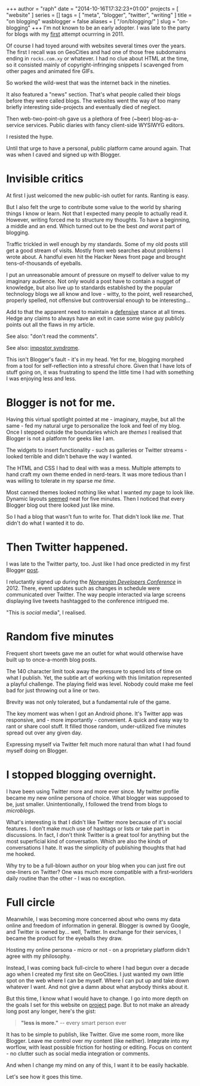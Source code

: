 +++
author = "raph"
date = "2014-10-16T17:32:23+01:00"
projects = [ "website" ]
series = []
tags = [ "meta", "blogger", "twitter", "writing" ]
title = "on blogging"
wasblogger = false
aliases = [ "/on/blogging/" ]
slug = "on-blogging"
+++
I'm not known to be an early adopter. I was late to the party for blogs with my [first](/blog/2011/02/just-do-it/) attempt ocurrring in 2011.

Of course I had toyed around with websites several times over the years. The first I recall was on GeoCities and had one of those free subdomains ending in `rocks.com.xy` or whatever. I had no clue about HTML at the time, so it consisted mainly of copyright-infringing snippets I scavenged from other pages and animated fire GIFs.

So worked the wild-west that was the internet back in the nineties.

It also featured a "news" section. That's what people called their blogs before they were called blogs. The websites went the way of too many briefly interesting side-projects and eventually died of neglect.

Then web-two-point-oh gave us a plethora of free (~beer) blog-as-a-service services. Public diaries with fancy client-side WYSIWYG editors.

I resisted the hype.

Until that urge to have a personal, public platform came around again. That was when I caved and signed up with Blogger.

# Invisible critics
At first I just welcomed the new public-ish outlet for rants. Ranting is easy.

But I also felt the urge to contribute some value to the world by sharing things I know or learn. Not that I expected many people to actually read it. However, writing forced me to structure my thoughts. To have a beginning, a middle and an end. Which turned out to be the best *and worst* part of blogging.

Traffic trickled in well enough by my standards. Some of my old posts still get a good stream of visits. Mostly from web searches about problems I wrote about. A handful even hit the Hacker News front page and brought tens-of-thousands of eyeballs.

I put an unreasonable amount of pressure on myself to deliver value to my imaginary audience. Not only would a post have to contain a nugget of knowledge, but also live up to standards established by the popular technology blogs we all know and love - witty, to the point, well researched, properly spelled, not offensive but controversial enough to be interesting...

Add to that the apparent need to maintain a [defensive](http://pchiusano.github.io/2014-10-11/defensive-writing) stance at all times. Hedge any claims to always have an exit in case some wise guy publicly points out all the flaws in my article.

See also: "don't read the comments".

See also: [impostor syndrome](https://en.wikipedia.org/wiki/Impostor_syndrome).

This isn't Blogger's fault - it's in my head. Yet for me, blogging morphed from a tool for self-reflection into a stressful chore. Given that I have lots of stuff going on, it was frustrating to spend the little time I had with something I was enjoying less and less.

# Blogger is not for me.
Having this virtual spotlight pointed at me - imaginary, maybe, but all the same - fed my natural urge to personalize the look and feel of my blog. Once I stepped outside the boundaries which are *themes* I realised that Blogger is not a platform for geeks like I am.

The widgets to insert functionality - such as galleries or Twitter streams - looked terrible and didn't behave the way I wanted.

The HTML and CSS I had to deal with was a mess. Multiple attempts to hand craft my own theme ended in nerd-tears. It was more tedious than I was willing to tolerate in my sparse *me time*.

Most canned themes looked nothing like what I wanted *my* page to look like. Dynamic layouts [seemed](/blog/2012/05/The-blog-gets-some-love/) neat for five minutes. Then I noticed that every Blogger blog out there looked just like mine.

So I had a blog that wasn't fun to write for. That didn't look like *me*. That didn't do what I wanted it to do.

# Then Twitter happened.
I was late to the Twitter party, too. Just like I had once predicted in my first Blogger [post](/blog/2011/02/just-do-it/).

I reluctantly signed up during the [*Norwegian Developers Conference*](http://www.ndcoslo.com/) in 2012. There, event updates such as changes in schedule were communicated over Twitter. The way people interacted via large screens displaying live tweets hashtagged to the conference intrigued me.

"This is *social* media", I realised.

# Random five minutes
Frequent short tweets gave me an outlet for what would otherwise have built up to once-a-month blog posts.

The 140 character limit took away the pressure to spend lots of time on what I publish. Yet, the subtle art of working with this limitation represented a playful challenge. The playing field was level. Nobody could make me feel bad for just throwing out a line or two.

Brevity was not only tolerated, but a fundamental rule of the game.

The key moment was when I got an Android phone. It's Twitter app was responsive, and - more importantly - convenient. A quick and easy way to rant or share cool stuff. It filled those random, under-utilized five minutes spread out over any given day.

Expressing myself via Twitter felt much more natural than what I had found myself doing on Blogger.

# I stopped blogging overnight.
I have been using Twitter more and more ever since. My twitter profile became my new online persona of choice. What blogger was supposed to be, just smaller. Unintentionally, I followed the trend from blogs to *microblogs*.

What's interesting is that I didn't like Twitter more because of it's social features. I don't make much use of hashtags or lists or take part in discussions. In fact, I don't think Twitter is a great tool for anything but the most superficial kind of conversation. Which are also the kinds of conversations I hate. It was the simplicity of publishing thoughts that had me hooked.

Why try to be a full-blown author on your blog when you can just fire out one-liners on Twitter? One was much more compatible with a first-worlders daily routine than the other - I was no exception.

# Full circle
Meanwhile, I was becoming more concerned about who owns my data online and freedom of information in general. Blogger is owned by Google, and Twitter is owned by... well, Twitter. In exchange for their services, I became the product for the eyeballs they draw.

Hosting my online persona - micro or not - on a proprietary platform didn't agree with my philosophy.

Instead, I was coming back full-circle to where I had begun over a decade ago when I created my first site on GeoCities. I just wanted my own little spot on the web where I can be myself. Where I can put up and take down whatever I want. And not give a damn about what anybody thinks about it.

But this time, I know what I would have to change. I go into more depth on the goals I set for this website on [project](/project/website/) page. But to not make an already long post any longer, here's the gist:

> **"less is more."**
> -- every smart person ever

It has to be simple to publish, like Twitter. Give me some room, more like Blogger. Leave me control over my content (like neither). Integrate into my worflow, with least possible friction for hosting or editing. Focus on content - no clutter such as social media integration or comments.

And when I change my mind on any of this, I want it to be easily hackable.

Let's see how it goes this time.
